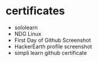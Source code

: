 # certificates

-   sololearn
-   NDG Linux
-   First Day of Github Screenshot
-   HackerEarth profile screenshot
-   simpli learn github certificate
